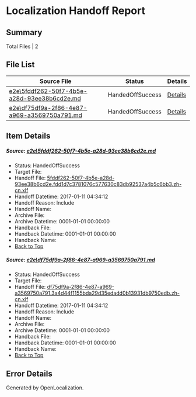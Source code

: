 # <a name='report-top'></a> Localization Handoff Report

## Summary
 Total Files | 2

## File List
 Source File | Status | Details 
 ----------- | ------ | ------- 
 [e2e\5fddf262-50f7-4b5e-a28d-93ee38b6cd2e.md](https://github.com/OpenLocalizationTestOrg/ol-test0/blob/a53196488167123ffced11ce9eef83bcc8c632e3/e2e/5fddf262-50f7-4b5e-a28d-93ee38b6cd2e.md) | HandedOffSuccess | [Details](#cb7b4d03f755dbccff7f2806f53f2bd2b0cbb8bf3)
 [e2e\df75df9a-2f86-4e87-a969-a3569750a791.md](https://github.com/OpenLocalizationTestOrg/ol-test0/blob/a53196488167123ffced11ce9eef83bcc8c632e3/e2e/df75df9a-2f86-4e87-a969-a3569750a791.md) | HandedOffSuccess | [Details](#95cf59b6cec15ae27fc716ca1d8b5009d32020258)

## Item Details
##### <a name='cb7b4d03f755dbccff7f2806f53f2bd2b0cbb8bf3'></a> Source: [e2e\5fddf262-50f7-4b5e-a28d-93ee38b6cd2e.md](https://github.com/OpenLocalizationTestOrg/ol-test0/blob/a53196488167123ffced11ce9eef83bcc8c632e3/e2e/5fddf262-50f7-4b5e-a28d-93ee38b6cd2e.md)
* Status: HandedOffSuccess
* Target File: 
* Handoff File: [5fddf262-50f7-4b5e-a28d-93ee38b6cd2e.fdd1d7c3781076c577630c83db92537a4b5c6bb3.zh-cn.xlf](https://github.com/OpenLocalizationTestOrg/ol-test0-handoff/blob/e4376b15d9f9e64ef59c4d2b0b20be7a72e89a2d/ol-handoff/OpenLocalizationTestOrg/ol-test0-zhcn/shujia/ht/5fddf262-50f7-4b5e-a28d-93ee38b6cd2e.fdd1d7c3781076c577630c83db92537a4b5c6bb3.zh-cn.xlf)
* Handoff Datetime: 2017-01-11 04:34:12
* Handoff Reason: Include
* Handoff Name: 
* Archive File: 
* Archive Datetime: 0001-01-01 00:00:00
* Handback File: 
* Handback Datetime: 0001-01-01 00:00:00
* Handback Name: 
* [Back to Top](#report-top)

##### <a name='95cf59b6cec15ae27fc716ca1d8b5009d32020258'></a> Source: [e2e\df75df9a-2f86-4e87-a969-a3569750a791.md](https://github.com/OpenLocalizationTestOrg/ol-test0/blob/a53196488167123ffced11ce9eef83bcc8c632e3/e2e/df75df9a-2f86-4e87-a969-a3569750a791.md)
* Status: HandedOffSuccess
* Target File: 
* Handoff File: [df75df9a-2f86-4e87-a969-a3569750a791.3a4d44f1155bda29d35edadd0b13931db9750edb.zh-cn.xlf](https://github.com/OpenLocalizationTestOrg/ol-test0-handoff/blob/e4376b15d9f9e64ef59c4d2b0b20be7a72e89a2d/ol-handoff/OpenLocalizationTestOrg/ol-test0-zhcn/shujia/ht/df75df9a-2f86-4e87-a969-a3569750a791.3a4d44f1155bda29d35edadd0b13931db9750edb.zh-cn.xlf)
* Handoff Datetime: 2017-01-11 04:34:12
* Handoff Reason: Include
* Handoff Name: 
* Archive File: 
* Archive Datetime: 0001-01-01 00:00:00
* Handback File: 
* Handback Datetime: 0001-01-01 00:00:00
* Handback Name: 
* [Back to Top](#report-top)


## Error Details

Generated by OpenLocalization.
